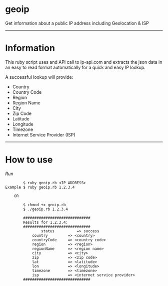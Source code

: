 # geoip
Get information about a public IP address including Geolocation &amp; ISP

________________

# Information
This ruby script uses and API call to ip-api.com and extracts the json data in an easy to read format automatically for a quick and easy IP lookup.

A successful lookup will provide:
- Country
- Country Code
- Region
- Region Name
- City
- Zip Code
- Latitude
- Longitude
- Timezone
- Internet Service Provider (ISP)

________________

# How to use
_Run_

            $ ruby geoip.rb <IP ADDRESS>
    Example $ ruby geoip.rb 1.2.3.4
        
        OR
        
            $ chmod +x geoip.rb
            $ ./geoip.rb 1.2.3.4
            
            ##############################
            Results for 1.2.3.4:
            ##############################
                    status          => success
	            country         => <country>
	            countryCode     => <country code>
	            region          => <region>
	            regionName      => <region name>
	            city            => <city>
	            zip             => <zip code>
	            lat             => <latitude>
	            lon             => <longitude>
	            timezone        => <timezone>
	            isp             => <internet service provider>
            ##############################

